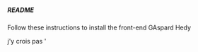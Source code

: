 ##### README #####

Follow these instructions to install the front-end
GAspard
Hedy

j'y crois pas '
